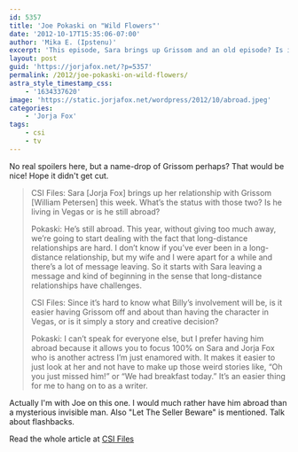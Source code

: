 ```yaml
---
id: 5357
title: 'Joe Pokaski on "Wild Flowers"'
date: '2012-10-17T15:35:06-07:00'
author: 'Mika E. (Ipstenu)'
excerpt: 'This episode, Sara brings up Grissom and an old episode? Is it my birthday?'
layout: post
guid: 'https://jorjafox.net/?p=5357'
permalink: /2012/joe-pokaski-on-wild-flowers/
astra_style_timestamp_css:
    - '1634337620'
image: 'https://static.jorjafox.net/wordpress/2012/10/abroad.jpeg'
categories:
    - 'Jorja Fox'
tags:
    - csi
    - tv
---
```


No real spoilers here, but a name-drop of Grissom perhaps? That would be nice! Hope it didn't get cut.

<blockquote>CSI Files: Sara [Jorja Fox] brings up her relationship with Grissom [William Petersen] this week. What’s the status with those two? Is he living in Vegas or is he still abroad?

Pokaski: He’s still abroad. This year, without giving too much away, we’re going to start dealing with the fact that long-distance relationships are hard. I don’t know if you’ve ever been in a long-distance relationship, but my wife and I were apart for a while and there’s a lot of message leaving. So it starts with Sara leaving a message and kind of beginning in the sense that long-distance relationships have challenges.

CSI Files: Since it’s hard to know what Billy’s involvement will be, is it easier having Grissom off and about than having the character in Vegas, or is it simply a story and creative decision?

Pokaski: I can’t speak for everyone else, but I prefer having him abroad because it allows you to focus 100% on Sara and Jorja Fox who is another actress I’m just enamored with. It makes it easier to just look at her and not have to make up those weird stories like, “Oh you just missed him!” or “We had breakfast today.” It’s an easier thing for me to hang on to as a writer.</blockquote>

Actually I'm with Joe on this one. I would much rather have him abroad than a mysterious invisible man. Also "Let The Seller Beware" is mentioned. Talk about flashbacks.

Read the whole article at <a href="http://www.csifiles.com/content/?p=29072">CSI Files</a>
